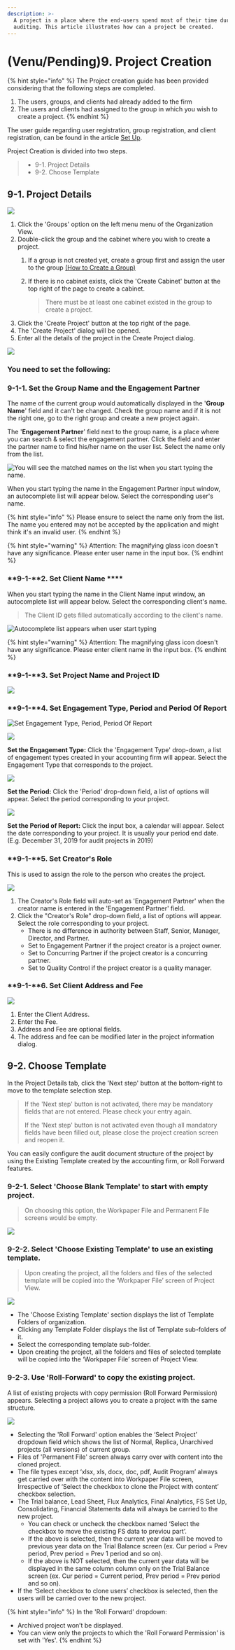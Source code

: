 ```yaml
---
description: >-
  A project is a place where the end-users spend most of their time during the
  auditing. This article illustrates how can a project be created.
---
```


# \(Venu/Pending\)9. Project Creation

{% hint style="info" %}
The Project creation guide has been provided considering that the following steps are completed.

1. The users, groups, and clients had already added to the firm
2. The users and clients had assigned to the group in which you wish to create a project.
{% endhint %}

The user guide regarding user registration, group registration, and client registration, can be found in the article [Set Up](../guide-by-function/).

Project Creation is divided into two steps.

> * 9-1. Project Details
> * 9-2. Choose Template

## 9-1. Project Details

![](../../.gitbook/assets/a_8_1-1.jpg)

1. Click the 'Groups' option on the left menu menu of the Organization View.
2. Double-click the group and the cabinet where you wish to create a project.
   1. If a group is not created yet, create a group first and assign the user to the group [\(How to Create a Group\)](../guide-by-function/groups-set-up-greater-than-groups.md)
   2. If there is no cabinet exists, click the 'Create Cabinet' button at the top right of the page to create a cabinet.

      > There must be at least one cabinet existed in the group to create a project.
3. Click the 'Create Project' button at the top right of the page.
4. The 'Create Project' dialog will be opened.
5. Enter all the details of the project in the Create Project dialog.

![](../../.gitbook/assets/a_8_2.jpg)

### You need to set the following:

### **9-1-1. Set the Group Name and the Engagement Partner**

The name of the current group would automatically displayed in the '**Group Name**' field and it can't be changed. Check the group name and if it is not the right one, go to the right group and create a new project again.

The '**Engagement Partner**' field next to the group name, is a place where you can search & select the engagement partner. Click the field and enter the partner name to find his/her name on the user list. Select the name only from the list.

![You will see the matched names on the list when you start typing the name.](../../.gitbook/assets/image-64.png)

When you start typing the name in the Engagement Partner input window, an autocomplete list will appear below. Select the corresponding user's name.

{% hint style="info" %}
Please ensure to select the name only from the list. The name you entered may not be accepted by the application and might think it's an invalid user.
{% endhint %}

{% hint style="warning" %}
Attention: The magnifying glass icon doesn't have any significance. Please enter user name in the input box.
{% endhint %}

### **9-1-**2. Set Client Name  ****

When you start typing the name in the Client Name input window, an autocomplete list will appear below. Select the corresponding client's name. 

> The Client ID gets filled automatically according to the client's name.

![Autocomplete list appears when user start typing](../../.gitbook/assets/client-select-input-edited_for-web.jpg)

{% hint style="warning" %}
Attention: The magnifying glass icon doesn't have any significance. Please enter client name in the input box.
{% endhint %}

### **9-1-**3. Set Project Name and Project ID

![](../../.gitbook/assets/project-title-and-id_for-web.jpg)

### **9-1-**4. Set Engagement Type, Period and Period Of Report

![Set Engagement Type, Period, Period Of Report](../../.gitbook/assets/engagement-type-period-period-of-report.png)

![](../../.gitbook/assets/a_8_5.jpg)

**Set the Engagement Type:** Click the 'Engagement Type' drop-down, a list of engagement types created in your accounting firm will appear. Select the Engagement Type that corresponds to the project.

![](../../.gitbook/assets/period%20%281%29.png)

**Set the Period:** Click the 'Period' drop-down field, a list of options will appear. Select the period corresponding to your project.

![](../../.gitbook/assets/a_8_6.jpg)

**Set the Period of Report:** Click the input box, a calendar will appear. Select the date corresponding to your project. It is usually your period end date. \(E.g. December 31, 2019 for audit projects in 2019\)

### **9-1-**5. Set Creator's Role 

This is used to assign the role to the person who creates the project.

![](../../.gitbook/assets/a_8_7.jpg)

1. The Creator's Role field will auto-set as 'Engagement Partner' when the creator name is entered in the 'Engagement Partner' field.
2. Click the "Creator's Role" drop-down field, a list of options will appear. Select the role corresponding to your project.
   * There is no difference in authority between Staff, Senior, Manager, Director, and Partner.
   * Set to Engagement Partner if the project creator is a project owner.
   * Set to Concurring Partner if the project creator is a concurring partner.
   * Set to Quality Control if the project creator is a quality manager.

### **9-1-**6. Set Client Address and Fee

![](../../.gitbook/assets/address-and-fee.png)

1. Enter the Client Address.
2. Enter the Fee. 
3. Address and Fee are optional fields. 
4. The address and fee can be modified later in the project information dialog.

## 9-2. Choose Template

In the Project Details tab, click the 'Next step' button at the bottom-right to move to the template selection step.

> If the 'Next step' button is not activated, there may be mandatory fields that are not entered. Please check your entry again.
>
> If the 'Next step' button is not activated even though all mandatory fields have been filled out, please close the project creation screen and reopen it.

You can easily configure the audit document structure of the project by using the Existing Template created by the accounting firm, or Roll Forward features.

### 9-2-1. Select 'Choose Blank Template' to start with empty project.

> On choosing this option, the Workpaper File and Permanent File screens would be empty.

![](../../.gitbook/assets/blank-temp.png)



### 9-2-2. Select 'Choose Existing Template' to use an existing template.

> Upon creating the project, all the folders and files of the selected template will be copied into the ‘Workpaper File’ screen of Project View.

![](../../.gitbook/assets/existing-templates.png)

* The 'Choose Existing Template' section displays the list of Template Folders of organization.
* Clicking any Template Folder displays the list of Template sub-folders of it.
* Select the corresponding template sub-folder.
* Upon creating the project, all the folders and files of selected template will be copied into the ‘Workpaper File’ screen of Project View.

### 9-2-3. Use 'Roll-Forward' to copy the existing project.

A list of existing projects with copy permission \(Roll Forward Permission\) appears. Selecting a project allows you to create a project with the same structure.

![](../../.gitbook/assets/roll-forward.png)

* Selecting the 'Roll Forward' option enables the ‘Select Project’ dropdown field which shows the list of Normal, Replica, Unarchived projects \(all versions\) of current group.
* Files of 'Permanent File' screen always carry over with content into the cloned project.
* The file types except ‘xlsx, xls, docx, doc, pdf, Audit Program’ always get carried over with the content into Workpaper File screen, Irrespective of ‘Select the checkbox to clone the Project with content’ checkbox selection.
* The Trial balance, Lead Sheet, Flux Analytics, Final Analytics, FS Set Up, Consolidating, Financial Statements data will always be carried to the new project.
  * You can check or uncheck the checkbox named ‘Select the checkbox to move the existing FS data to previou part’.
  * If the above is selected, then the current year data will be moved to previous year data on the Trial Balance screen \(ex. Cur period = Prev period, Prev period = Prev 1 period and so on\).
  * If the above is NOT selected, then the current year data will be displayed in the same column column only on the Trial Balance screen \(ex. Cur period = Current period, Prev period = Prev  period and so on\).
* If the ‘Select checkbox to clone users’ checkbox is selected, then the users will be carried over to the new project.

{% hint style="info" %}
In the 'Roll Forward' dropdown:

* Archived project won’t be displayed.
* You can view only the projects to which the 'Roll Forward Permission' is set with 'Yes'.
{% endhint %}

